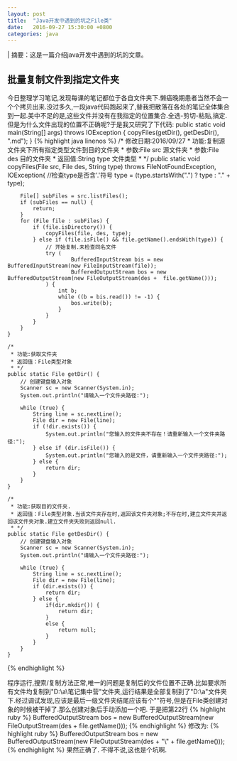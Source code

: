 ```yaml
---
layout: post
title:  "Java开发中遇到的坑之File类"
date:   2016-09-27 15:30:00 +0800
categories: java
---
```

| 摘要：这是一篇介绍java开发中遇到的坑的文章。

## 批量复制文件到指定文件夹
今日整理学习笔记,发现每课的笔记都位于各自文件夹下.懒癌晚期患者当然不会一个个拷贝出来.没过多久,一段java代码跑起来了,替我把散落在各处的笔记全体集合到一起.美中不足的是,这些文件并没有在我指定的位置集合.全选-剪切-粘贴,搞定.但是为什么文件出现的位置不正确呢?于是我又研究了下代码:
	public static void main(String[] args) throws IOException {
		copyFiles(getDir(), getDesDir(), ".md");
	}
{% highlight java linenos %}
	/* 修改日期:2016/09/27
	 * 功能:复制源文件夹下所有指定类型文件到目的文件夹
	 * 参数:File src 源文件夹
	 * 参数:File des 目的文件夹
	 * 返回值:String type 文件类型
	 * */
	public static void copyFiles(File src, File des, String type) throws FileNotFoundException, IOException{
		//检查type是否含'.'符号
		type = (type.startsWith(".") ? type : "." + type);

		File[] subFiles = src.listFiles();
		if (subFiles == null) {
			return;
		}
		for (File file : subFiles) {
			if (file.isDirectory()) {
				copyFiles(file, des, type);
			} else if (file.isFile() && file.getName().endsWith(type)) {
				// 开始复制.未检查同名文件
				try (
						BufferedInputStream bis = new BufferedInputStream(new FileInputStream(file));
						BufferedOutputStream bos = new BufferedOutputStream(new FileOutputStream(des +  file.getName()));
				) {
					int b;
					while ((b = bis.read()) != -1) {
						bos.write(b);
					}
				}
			}
		}
	}

	/*
	 * 功能:获取文件夹
	 * 返回值：File类型对象
	 * */
	public static File getDir() {
		// 创建键盘输入对象
		Scanner sc = new Scanner(System.in);
		System.out.println("请输入一个文件夹路径:");

		while (true) {
			String line = sc.nextLine();
			File dir = new File(line);
			if (!dir.exists()) {
				System.out.println("您输入的文件夹不存在！请重新输入一个文件夹路径:");
			} else if (dir.isFile()) {
				System.out.println("您输入的是文件，请重新输入一个文件夹路径:");
			} else {
				return dir;
			}
		}
	}
	
	/*
	 * 功能:获取目的文件夹.
	 * 返回值：File类型对象.当该文件夹存在时,返回该文件夹对象;不存在时,建立文件夹并返回该文件夹对象.建立文件夹失败则返回null.
	 * */
	public static File getDesDir() {
		// 创建键盘输入对象
		Scanner sc = new Scanner(System.in);
		System.out.println("请输入一个文件夹路径:");

		while (true) {
			String line = sc.nextLine();
			File dir = new File(line);
			if (dir.exists()) {
				return dir;
			} else {
				if(dir.mkdir()) {
					return dir;
				}
				else {
					return null;
				}
			}
		}
	}
{% endhighlight %}


程序运行,搜索/复制方法正常,唯一的问题是复制后的文件位置不正确.比如要求所有文件均复制到"D:\a\笔记集中营"文件夹,运行结果是全部复制到了"D:\a"文件夹下.经过调试发现,应该是最后一级文件夹结尾应该有个"\"符号,但是在File类创建对象的时候被干掉了.那么创建对象后手动添加一个吧.
于是把第22行
{% highlight ruby %}
		BufferedOutputStream bos = new BufferedOutputStream(new FileOutputStream(des +  file.getName()));
{% endhighlight %}
修改为:
{% highlight ruby %}
		BufferedOutputStream bos = new BufferedOutputStream(new FileOutputStream(des + "\\" + file.getName()));
{% endhighlight %}
果然正确了.
不得不说,这也是个坑啊.